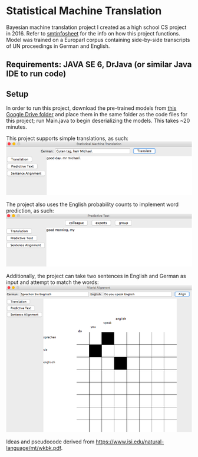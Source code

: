 # Statistical Machine Translation

Bayesian machine translation project I created as a high school CS project in 2016. Refer to [smtinfosheet](smtinfosheet.pdf) for the info on how this project functions. Model was trained on a Europarl corpus containing side-by-side transcripts of UN proceedings in German and English. 

## Requirements: JAVA SE 6, DrJava (or similar Java IDE to run code)

## Setup

In order to run this project, download the pre-trained models from [this Google Drive folder](https://drive.google.com/drive/folders/10ZZ6L2dE-Cgl6onc1wOZHAgT2GLTvxDQ?usp=sharing) and place them in the same folder as the code files for this project; run Main.java to begin deserializing the models. This takes ~20 minutes.

This project supports simple translations, as such:
![translation window](demos/translation.png)

The project also uses the English probability counts to implement word prediction, as such:
![prediction window](demos/prediction.png)

Additionally, the project can take two sentences in English and German as input and attempt to match the words:
![alignment window](demos/alignment.png)

Ideas and pseudocode derived from https://www.isi.edu/natural-language/mt/wkbk.pdf.
